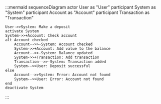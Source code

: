 :::mermaid
sequenceDiagram
    actor User as "User"
    participant System as "System"
    participant Account as "Account"
    participant Transaction as "Transaction"

    User->>System: Make a deposit
    activate System
    System->>+Account: Check account
    alt Account checked
        Account-->>-System: Account checked
        System->>+Account: Add value to the balance
        Account-->>-System: Balance updated
        System->>+Transaction: Add transaction
        Transaction-->>-System: Transaction added
        System-->>User: Deposit successful
    else
        Account-->>System: Error: Account not found
        System-->>User: Error: Account not found
    end
    deactivate System
:::